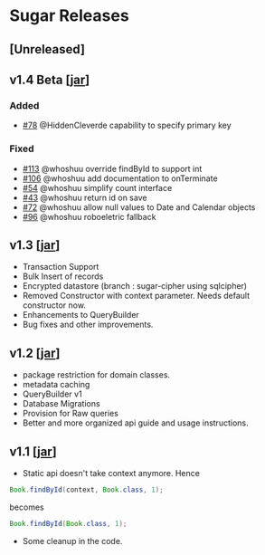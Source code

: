 # Sugar Releases

## [Unreleased]

## v1.4 Beta [[jar](https://github.com/satyan/sugar/releases/download/v1.4_beta/sugar-1.4_beta.jar)]
### Added
* [#78](https://github.com/satyan/sugar/pull/78) @HiddenCleverde capability to specify primary key

### Fixed
* [#113](https://github.com/satyan/sugar/pull/113) @whoshuu override findById to support int
* [#106](https://github.com/satyan/sugar/issues/106) @whoshuu add documentation to onTerminate
* [#54](https://github.com/satyan/sugar/issues/54) @whoshuu simplify count interface
* [#43](https://github.com/satyan/sugar/issues/43) @whoshuu return id on save
* [#72](https://github.com/satyan/sugar/issues/72) @whoshuu allow null values to Date and Calendar objects
* [#96](https://github.com/satyan/sugar/issues/96) @whoshuu roboeletric fallback

## v1.3 [[jar](https://github.com/satyan/sugar/releases/download/v1.3/sugar-1.3.jar)]

- Transaction Support
- Bulk Insert of records 
- Encrypted datastore (branch : sugar-cipher using sqlcipher)
- Removed Constructor with context parameter. Needs default constructor now.
- Enhancements to QueryBuilder
- Bug fixes and other improvements.

## v1.2 [[jar](https://github.com/satyan/sugar/releases/download/v1.2/sugar-1.2.jar)]

- package restriction for domain classes.
- metadata caching
- QueryBuilder v1
- Database Migrations
- Provision for Raw queries
- Better and more organized api guide and usage instructions.

## v1.1 [[jar](https://github.com/satyan/sugar/releases/download/v1.1/sugar-1.1.jar)]

- Static api doesn't take context anymore. Hence

```java
Book.findById(context, Book.class, 1);
```

becomes

```java
Book.findById(Book.class, 1);
```

- Some cleanup in the code.
